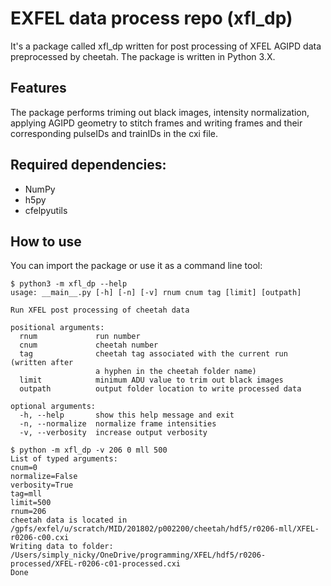 # EXFEL data process repo (xfl_dp)

It's a package called xfl_dp written for post processing of XFEL AGIPD data preprocessed by cheetah. The package is written in Python 3.X.

## Features

The package performs triming out black images, intensity normalization, applying AGIPD geometry to stitch frames and writing frames and their corresponding pulseIDs and trainIDs in the cxi file.

## Required dependencies:

- NumPy
- h5py
- cfelpyutils

## How to use

You can import the package or use it as a command line tool:

```
$ python3 -m xfl_dp --help
usage: __main__.py [-h] [-n] [-v] rnum cnum tag [limit] [outpath]

Run XFEL post processing of cheetah data

positional arguments:
  rnum             run number
  cnum             cheetah number
  tag              cheetah tag associated with the current run (written after
                   a hyphen in the cheetah folder name)
  limit            minimum ADU value to trim out black images
  outpath          output folder location to write processed data

optional arguments:
  -h, --help       show this help message and exit
  -n, --normalize  normalize frame intensities
  -v, --verbosity  increase output verbosity

$ python -m xfl_dp -v 206 0 mll 500
List of typed arguments:
cnum=0
normalize=False
verbosity=True
tag=mll
limit=500
rnum=206
cheetah data is located in /gpfs/exfel/u/scratch/MID/201802/p002200/cheetah/hdf5/r0206-mll/XFEL-r0206-c00.cxi
Writing data to folder: /Users/simply_nicky/OneDrive/programming/XFEL/hdf5/r0206-processed/XFEL-r0206-c01-processed.cxi
Done
```